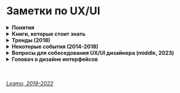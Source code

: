 <h1>Заметки по UX/UI</h1>

[//]: # (Понятия)
<details><summary><b>Понятия</b></summary><p>

- **Когнетика** - отрасль психологии, которая исследует познавательные процессы, такие, как память, внимание,
  чувства, представления информации, логическое мышление, воображение, способности к принятию решений

- **UX дизайнер** - планирует то, как вы будете взаимодействовать с интерфейсом и какие шаги вам нужно предпринять.<br>
  Изобретатель точильного камня был UX-дизайнером, когда думал:
  - будет ли он сидеть и сам нажимать педаль
  - или он упростит механизм, но приставит раба, который будет раскручивать колесо рукой.

- **UI дизайнер** - придумывает, как каждый из этих шагов будет выглядеть<br>
  Изобретатель точильного камня был UX-дизайнером, когда думал:
  - какой величины будет камень
  - какого цвета выбрать дерево для подставки
  - чем скрепить деревянные жерди (гвоздями или кожаными жгутами?)
  - какой длины будет ручка...

- **Интерфейс** - тот способ, каким бы вы затачивали меч назывался бы интерфейс.

<br></p>
</details>

[//]: # (Книги, которые стоит знать)
<details><summary><b>Книги, которые стоит знать</b></summary><p>

- Дональд Норман - Дизайн привычных вещей (1988)
  - когнетика
  - психология
  - ошибки
  - дизайн
  - ориентация на пользователя....
- Алан Купер - Психбольница в руках пациентов (2004)
  - персонажи
  - для конкретного персонажа, без "резиновых персонажей"
  - цели человека на сайте (по рейтингу)
    - личные - не чувствовать себя глупо, не ошибиться...
    - практические - перезвонить вовремя клиенту
    - корпоративные - увеличить прибыль
  - сценарии работы посетителя (повседневные, обязательные (не часто, но критично), исключительный)
  - общий словарь для всех участников процесса разработки
  - проектирование взаимодействия (Проектирование UI → Дизайн → Программирование → Тестирование)
  - подробная документация
- Алан Купер - Об интерфейсе (2009)
  - целе-ориентированное проектирование
  - ментальные модели
  - исследования
    - поведение, взгляды, склонности потенциальных пользователей продукта;
    - предметную область – технический, экологический и деловой контексты разрабатываемого продукта;
    - используемый лексикон и прочие социальные аспекты предметной области;
    - способы применения существующих продуктов - модели пользователей
  - шаблоны проектирования взаимодействия
  - метафоры и идиомы
  - визуальный дизайн
- Влад Головач - Дизайн пользовательского интерфейса. Искусство мыть слона (2 издания, 2001 и 2010)
  - 4 основных (остальные – производные) критерия качества интерфейса: 
    - скорость работы пользователей, 
    - количество человеческих ошибок, 
    - скорость обучения
    - субъективное удовлетворение пользователей
- Влад Головач - Культура дизайна (тоже два издания, 2014 и 2017)
- Джеф Раскин - Интерфейс. Новые направления в проектировании компьютерных систем
  - человекоориентированные интерфейсы
  - когнетика и локус внимания
  - мифы, например новичок/эксперт
  - квантификация
  - унификация
  - навигация
- Стивен Круг - "Юзабилити" (2003, 2005, 2008) Или "Веб-дизайн". Ещё "Не заставляйте меня думать"
  - не заставляйте меня думать
  - опускаем лишние слова
  - разработка навигации
  - юзабилити тестирование + интерпретация
- Адриан Форти - Объекты желания (1986)
- Эдвард Тафти 	
  - Представление информации
  - The Visual Display of Quantitative Information
  - Envisioning Information
  - Visual Explanations: Images and Quantities, Evidence and Narrative
  - Beautiful Evidence
- Юрий Гордон - Книга про буквы от Аа до Яя 
- Ральф Каплан - С помощью дизайна (2005)
- Ян Чихольд - Новая типографика. Руководство для современного дизайнера 
- Ян Чихольд - Образцы шрифтов ()
- Ян Чихольд - Облик книги. Избранные статьи о книжном оформлении и типографике

<br></p>
</details>

[//]: # (Тренды 2018)
<details><summary><b>Тренды (2018)</b></summary><p>

- Material design как методология дизайна
- дизайнеры in home - т.е. как часть команды
- Figma и Scetch как инструменты.  Axure - хорошая интерактивность. Adobe XD и Google (gallery.io, плагин для Scetch Material Theme Editor) -отстают]

<br></p>
</details>

[//]: # (Некоторые события 2014-2018)
<details><summary><b>Некоторые события (2014-2018)</b></summary><p>

- 2018 весна - презентация Google Material Design 2.0
  - Новые шрифты - гарнитура Product Sans вместо Roboto
  - Больше прозрачного и белого, больше пространства
  - Движение в сторону минимализма
  - Больше скурглений (безрамочные экраны)
  - Навигация всё больше уходит вниз, т.к. устройства больше и длинее (нет рамок)
  - Более яркие и чистые цвета. Использование четырех основных цветов логотипа в качестве визуального языка
  - Навигация по системе в духе iPhone X. Паттерн «рукоятки» вместо кнопки «Домой» с почти аналогичной механикой, отказ от отдельной кнопки списка приложений (также вызывается свайпом снизу) и ставшая официальной в последние годы нижняя панель навигации. 
  - Новые инструменты - плагин Material Theme для Sketch, наборы иконок, библиотеки компонент
  - Превращение в полноценную дизайн-систему - с компонентами в коде, а не просто масштабные гайдлайны и шаблоны к ним с какими-то разрозненными примерами. Эти компоненты также поддерживают тематизацию, так что система выглядит целостной (сами компоненты начали появляться год назад). 
  - Широкие возможности темизации. теперь Material Design поддерживает более продвинутую тематизацию, чем просто замена цвета. Можно менять шрифтовую сетку, скругления элементов интерфейса (точнее, даже их форму — например, можно сделать диагональные скосы), иконки.
  - https://vc.ru/design/37728-teper-material-design-polnocennaya-dizayn-sistema
  - https://trashbox.ru/topics/117404/material-design-2.0-instrukciya-po-ekspluatacii 

- Влад Головач выпустил второе, расширенное издание "Культуры дизайна 2"
  http://designculture.exmachina.ru/

<br></p>
</details>

[//]: # (Вопросы для собеседования UX/UI дизайнера. Middle, 2023)
<details><summary><b>Вопросы для собеседования UX/UI дизайнера (middle, 2023)</b></summary><p>

***

[//]: # (Про вёрстку)
<details><summary><b>Про вёрстку</b></summary><p>

- Зачем нужны разные тэги? Почему не верстать всё при помощи div с классами?
  - У тэгов есть некое «заранее прописанное, предопределенное поведение» - блочный, жирный и т.д. Можно было бы писать это всё стилями, но пришлось бы каждый раз набирать их заново. А так они «прицеплены» к тегу заранее. Не приходится каждый раз его эмулировать кучей классов
  - Тэги не только структурируют разметку и дают визуальные особенности — они применяются для анализа структуры страницы, для речевых браузеров и т.д. Т.е. разные тэги по-разному структурируют информацию, сам факт использования того или иного тэга вносит много информации о его содержимом
  - Тэги `<b>` и `<strong>`, также как `<i>` и `<em>`, несмотря на сходный результат, не совсем эквивалентны и заменяемы. Первый тег `<b>` — относится к тегам физической разметки и устанавливает жирный текст, а тег `<strong>` — является тегом логической разметки и определяет важность помеченного текста. Такое разделение тегов на логическое и физическое форматирование изначально предназначалось, чтобы сделать HTML универсальным, в том числе не зависящим от устройства вывода информации. Теоретически, если воспользоваться, например, речевым браузером, то текст, оформленный с помощью тегов `<b>` и `<strong>`, будет отмечен по-разному. Однако получилось так, что в популярных браузерах результат использования этих тегов равнозначен.
- Зачем нужны id и class? Почему не использовать что-то одно?
  - ID можно использовать на странице один раз. Два и более раза — это уже не валидно. Поэтому, если понадобится переделать сайт по схеме «три колонки → блок от края до края → снова три колонки» на одной странице, этот кусок кода придется полностью переписывать.
  - На один элемент можно повесить только один id, а классов на один элемент можно повесить много. Получается, если вешать стили на id, мы лишаемся гибкости.
  - У id слишком высокий вес селектора. Если вам понадобится контекстно перестилить что-то внутри колонки, то вероятнее всего вы впишите в селектор id и потом, чтобы обнулить овверрайд или сделать новый, вам придется использовать этот же id (или поставить другой). Классами перебить селектор с id не получится — не хватит веса. ID будет множиться в css-ке и реффакторить становится всё сложнее.
     - Поэтому выводы — стараться не вешать на id стили;
     - Всегда использовать class, если не уверены, что нужно. ID перекрывает CSS правила, поэтому рекомендуется использовать его в основном для якорей и для JavaScript.
- Отличия блочных-строчных элементов
  - **УТОЧНИТЬ**
- Понятие «потока / flow»
  - **Потоком документа** в HTML — порядок вывода элементов на страницу. В обычном виде все блоки выводятся в том порядке, в котором они записаны внутри HTML-документа.
  - **Нормальный поток документа** — схема, при которой блочные и строчные HTML-элементы выводятся друг за другом в том порядке, в котором они размечены в файле.
  - **Контекст форматирования** — правила расположения строчных и блочных элементов в нормальном потоке называются контекстом форматирования. Блочные элементы участвуют в формировании блочного контекста форматирования. Строчные элементы формируют строчный контекст форматирования. Расположение элементов в контексте форматирования зависит от направления письма для конкретного языка.
  - С помощью CSS-правил возможно вывести элемент из нормального потока. Существуют ещё несколько типов потока документа:
    - Плавающий поток. Создаётся с использованием CSS-свойства float.
    - Поток с абсолютным позиционированием. Создаётся с использованием свойства position: absolute.
  - Ссылки
    - https://ru.hexlet.io/courses/css-positioning/lessons/flow/theory_unit
    - https://doka.guide/html/flow/
  - Как работает «float»
    - Ссылки
      - https://learn.javascript.ru/float
      - https://doka.guide/css/float/
    - Разные виды «position»
      - `static`
      - `relative`
      - `absolute`
      - `fixed`
      - `sticky`
      - Ссылки
        - `https://developer.mozilla.org/ru/docs/Web/CSS/position`
- Какие есть значения «display»
  - \<display-outside> values
  - `block`
  - `inline`
  - `run`-in

  - \<display-inside> values
  - `flow`
  - `flow-root`
  - `table`
  - `flex`
  - `grid`
  - `ruby`
  
  - \<display-outside> plus \<display-inside> values
  - `block flow`
  - `inline table`
  - `flex run-in`
  
  - \<display-listitem> values
  - `list-item`
  - `list-item block`
  - `list-item inline`
  - `list-item flow`
  - `list-item flow-root`
  - `list-item block flow`
  - `list-item block flow-root`
  - `flow list-item block`
  
  - \<display-internal> values
  - `table-row-group`
  - `table-header-group`
  - `table-footer-group`
  - `table-row`
  - `table-cell`
  - `table-column-group`
  - `table-column`
  - `table-caption`
  - `ruby-base`
  - `ruby-text`
  - `ruby-base-container`
  - `ruby-text-container`
  
  - \<display-box> values
  - `contents`
  - `none`
  
  - \<display-legacy> values
  - `inline-block`
  - `inline-table`
  - `inline-flex`
  - `inline-grid`
  
  - Global values
  - `inherit`
  - `initial`
  - `unset`

  - Ссылки
    - https://developer.mozilla.org/ru/docs/Web/CSS/display
    - https://learn.javascript.ru/display
- Средства реализации адаптивности
  - media-query
  - **УТОЧНИТЬ**
- Кроссбраузерность
  - **УТОЧНИТЬ**
- Диайн и вёрстка под retina-дисплеи
  - **УТОЧНИТЬ**
- Используете какие-то подходы к вёрстке, кроме блочной?
  - Flexbox
  - CSS-grid
  - Табличная вёрстка (ну, это экзотика из 90-х)
  - чем они отличаются?
- Методология БЭМ
  - есть ли опыт
  - расскажите в паре слов общие принципы
  - отличия Блока и Элемента, когда создавать блок / когда элемент?
  - Ссылки
    - https://ru.bem.info/methodology/quick-start/
- SASS, LESS
  - в чём отличия?
  - что предпочитаете? Почему?
  - Sass — какие для вас главные преимущества
    - переменные
    - вложенность
    - `@import` - можно подключать другие файлы SASS
    - `@mixin` (примеси) - позволяют создавать группы деклараций CSS, которые вам придется использовать по нескольку раз на сайте. 
      - ```
        @mixin transform($property) {
          -webkit-transform: $property; 
          -ms-transform: $property; 
           transform: $property; 
        } 
        .box { 
          @include transform(rotate(30deg)); 
        }
        ```
    - `@include` - подключение миксина
    - `@extend` - можно наследовать наборы свойств CSS от одного селектора другому.
      - ```
        %message-shared { 
          border: 1px solid #ccc; 
          padding: 10px; 
          color: #333; 
        } 
        .success { 
          @extend %message-shared; 
          border-color: green; 
        }
        ```
    - математические операции — сложение, вычитание, умножение, деление, остаток...
    - логические операторы — например, цвет кнопки меняется в зависимости от её ширины
- Ваше отношение к `Bootstrap` и подходу к темизации через навешивание классов

<br></p>
</details>

[//]: # (Общие вопросы)
<details><summary><b>Общие вопросы</b></summary><p>

- Опишите свой дизайн-процесс
- Опыт работы с Figma
- Опыт работы со Storybook. Какие вопросы решали, что реализовали?
- Дизайн-системы
  - какие популярные дизайна-системы знаете
    - Google Material Design
    - Ant Design System
    - Spectrum by Adobe
    - Atlassian
    -
    - Fluent by Microsoft
    - Eva Design System by Akveo
    - Carbon from IBM
    - Liquid
    - Polaris from Shopify
    - Clarity
    - Дизайн-система Airbnb
  - с какими готовыми системами работали?
  - понятие «design language»
- Какие графические форматы вы применяете для web-разработки, в паре слов про их особенности
  - JPG
  - PNG
  - GIF
  - SVG
  - современные
    - JPEG 2000 — формат, представляющий собой улучшенный вариант обычного JPG. Этот формат был разработан в 1997 году, преимущественно для использования в кинематографе и в медицине. Он позволяет сжимать изображения сильнее, чем JPEG, но с меньшим количеством артефактов.
    - JPEG XR — это формат, родственный JPEG 2000. Он разработан компанией Microsoft в 2009 году.
    - WebP — формат, созданный Google в 2010 году для веб. Основная цель его разработки заключалась в использовании продвинутых способов оптимизации изображений ради уменьшения размеров файлов. WebP поддерживает прозрачность и даже анимацию.
- Тэг `<picture>`
  Элемент `picture` появился в HTML гораздо позже, чем `img`. Главная цель этого нового элемента заключается в том, чтобы позволить разработчикам загружать различные графические ресурсы в зависимости от разрешения экрана, или в зависимости от того, поддерживает ли браузер некий графический формат.
  Элемент `picture` может включать в себя множество дочерних элементов source и один элемент `img`. Браузер последовательно парсит эти элементы, подбирая, на основе атрибута `type` (и `media`), тот из них, которым сможет воспользоваться. Когда такой элемент будет найден, браузер выясняет адрес изображения, пользуясь атрибутом `srcset`, после чего выводит это изображение с помощью элемента `img`.
  Атрибут `srcset` обладает гораздо большими возможностями, чем обычный src, но мы, к счастью, можем рассматривать его как аналог `src`. В целом, элементы source представляют собой нечто вроде настроек, соответствующих различным изображениям. В `img` попадает то изображение, которое лучше всего соответствует среде, в которой просматривают страницу.
- Как правильно готовить макет для передачи верстальщику
[//]: # (  - см. https://wiki.yandex.ru/deg/a/designer-to-frontend-checklist)
- Набросайте простой макет. Например: вызова службы спасения, заказа такси, записи в очередь на автомойку... 
  - Особенность, а отчасти и смысл задания в том, что оно общее и не детализированное. Нет точной формулировки, что требуется: кто-то начинает делать сайт, кто-то — приложение, кто-то — кнопку экстренного вызова. 
  - Предложить свои варианты можно, но обязательно стоит ответить, что для такого случая (вызов службы спасения) уже существует удобное и общепринятое решение — служба 112.
- Как визуализировать такие-то данные
- Как можно сократить время загрузки страницы?
  - сжатие изображений
  - удаление ненужных компонентов
  - использование анимации загрузки и т. д.
    - В идеале — рассказ про Critical render path
      - УТОЧНИТЬ

<br></p>
</details>

[//]: # (Общий кругозор, понимание)
<details><summary><b>Общий кругозор, понимание</b></summary><p>

- Опишите что такое UX и UI
  - см выше. раздел **«Понятия»**
- UX/UI - Книги и люди
  - Дональд Норман  - Дизайн привычных вещей (1988)
  - Алан Купер 			- Психбольница в руках пациентов (2004)
  - Алан Купер 			- Об интерфейсе (2009)
  - Влад Головач 		- Дизайн пользовательского интерфейса. Искусство мыть слона (2 издания, 2001 и 2010)
  - Джеф Раскин 		- Интерфейс. Новые направления в проектировании компьютерных систем
  - Стивен Круг 		- "Юзабилити" (2003, 2005, 2008) Или "Веб-дизайн". Ещё "Не заставляйте меня думать"
- Книги по истории дизайна
  - Адриан Форти 		- Объекты желания
  - Ральф Каплан 		- С помощью дизайна
  - Влад Головач 		- Культура дизайна
- Книги по визуализации данных
  - Эдвард Тафти
    - The Visual Display of Quantitative Information / Визуальное отображение количественной информации
  - Envisioning Information / Представление информации
  - Visual Explanations: Images and Quantities, Evidence and Narrative / Визуальные объяснения: изображения и количества, доказательства и повествование
  - Beautiful Evidence / Красивые данные
- Какие сайты или приложения вам нравятся с точки зрения UX дизайна.
- Каким вы видите будущее дизайна?

<br></p>
</details>


[//]: # (О себе)
<details><summary><b>О себе</b></summary><p>

- Расскажите о самой сложной UX проблеме с которой вы сталкивались и как вы с ней справились?
- Кем вы видите себя через пять лет?

<br></p>
</details>

<br></p>
</details>

[//]: # (Головач о дизайне интерфейсов)
<details><summary><b>Головач о дизайне интерфейсов</b></summary><p>

Дизайн интерфейса можно рассматривать как процесс. Авторы, пишущие о процессе, негласно допускают, что если мы провели
этот процесс правильно (в правильном порядке выполнили нужные шаги, на каждом этапе сделали всё, что нужно), мы получаем
правильный интерфейс. На мой взгляд, это допущение неверно. Поваренные книги тоже являются фактически сборниками
процессов в кулинарии, но следование поваренной книге обеспечивает пристойный результат, только если её читатель умеет
готовить вообще. Соответственно, одного процесса недостаточно.

Другие трактуют дизайн интерфейсов как следование набору правил-эвристик («терминальные кнопки должны быть размещены
справа внизу или справа сверху» и т. п.). Авторы этих книг допускают, что если мы сделаем интерфейс по этим правилам,
интерфейс получится хорошим. Этот вариант тоже не кажется мне плодотворным. Он напоминает мне изучение иностранного
языка по словарю и грамматическому справочнику. Конечно, это приемлемо, но истинного знания языка так получить
невозможно. Например, фразы «Коля пошел в школу» и «В школу Коля пошел» являются правильными как грамматически, так и
орфографически. Только вот смысл у них чуточку разный...

Отрицать важность этих двух подходов глупо. Но одних их, на мой взгляд, недостаточно. Дизайн интерфейса — творческая
деятельность, которую невозможно алгоритмизировать хотя бы так же полно, как грамматику или поваренную книгу. Не менее
важно обладать пониманием дизайна, умением отделять значимые вопросы в проектной деятельности от незначимых, а главное —
отвечать на них. Кроме того, дизайнер интерфейса редко когда занят разработкой хорошего интерфейса. На самом деле он
разрабатывает хороший интерфейс в имеющиеся у него сроки и бюджет. Такая задача девальвирует и процесс (нужно знать ещё
и КПД каждого этапа, чтобы решать, какие этапы проводить и сколько ресурсов на них выделить), и эвристики (без знания
того, насколько применение каждой из них улучшает интерфейс, работать тяжело).

В этом смысле дизайн интерфейса не только и не столько процесс работы или знание и применение правил построения
интерфейсов, а живая проектная деятельность. В ней не только важно сделать правильно, но, не менее важно, не сделать
неправильно — и даже важно не сделать чего-либо ненужного. В ней нет чётких этапов (где это видано, чтобы жизнь
следовала интеллектуальным построениям), но зато важен коэффициент полезного действия.


<br></p>
</details>
<br>
<br>

*[Legmo, 2019-2022](https://github.com/Legmo/notes/)*
